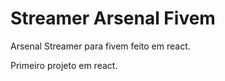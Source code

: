 # Streamer Arsenal Fivem
Arsenal Streamer para fivem feito em react.
<p>Primeiro projeto em react.<p>
